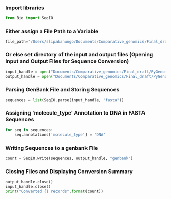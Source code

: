 ### Import libraries

```python
from Bio import SeqIO
```

### Either assign a File Path to a Variable

```python
file_path='/Users/slipakanungo/Documents/Comparative_genomics/Final_draft/PyGenomeviz_new/P2D11_test/'
```

### Or else set directory of the input and output files (Opening Input and Output Files for Sequence Conversion)

```python
input_handle = open("Documents/Comparative_genomics/Final_draft/PyGenomeviz_new/P2D11_test/gene_name.fasta", "r")
output_handle = open("Documents/Comparative_genomics/Final_draft/PyGenomeviz_new/P2D11_test/gene_name.gb","w")
```

### Parsing GenBank File and Storing Sequences

```python
sequences = list(SeqIO.parse(input_handle, "fasta"))
```

### Assigning 'molecule_type' Annotation to DNA in FASTA Sequences

```python
for seq in sequences:
    seq.annotations['molecule_type'] = 'DNA'
```

### Writing Sequences to a genbank File

```python
count = SeqIO.write(sequences, output_handle, "genbank")
```

### Closing Files and Displaying Conversion Summary

```python
output_handle.close()
input_handle.close()
print("Converted {} records".format(count))
```


